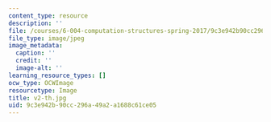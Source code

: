 ```yaml
---
content_type: resource
description: ''
file: /courses/6-004-computation-structures-spring-2017/9c3e942b90cc296a49a2a1688c61ce05_v2-th.jpg
file_type: image/jpeg
image_metadata:
  caption: ''
  credit: ''
  image-alt: ''
learning_resource_types: []
ocw_type: OCWImage
resourcetype: Image
title: v2-th.jpg
uid: 9c3e942b-90cc-296a-49a2-a1688c61ce05
---
```

